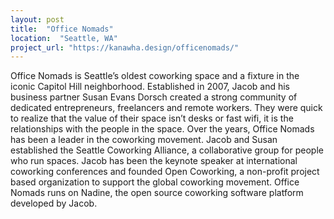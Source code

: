 ```yaml
---
layout: post
title:  "Office Nomads"
location:  "Seattle, WA"
project_url: "https://kanawha.design/officenomads/"
---
```


Office Nomads is Seattle’s oldest coworking space and a fixture in the iconic
Capitol Hill neighborhood.   Established in 2007, Jacob and his business partner
Susan Evans Dorsch created a strong community of dedicated entrepreneurs,
freelancers and remote workers.  They were quick to realize that the value of
their space isn’t desks or fast wifi, it is the relationships with the people in
the space.  Over the years, Office Nomads has been a leader in the coworking
movement.  Jacob and Susan established the Seattle Coworking Alliance, a
collaborative group for people who run spaces. Jacob has been the keynote
speaker at international coworking conferences and founded Open Coworking,
a non-profit project based organization to support the global coworking movement.
Office Nomads runs on Nadine, the open source coworking software platform
developed by Jacob.
